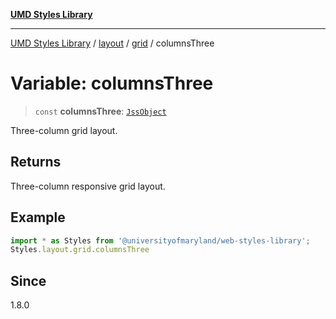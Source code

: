 [**UMD Styles Library**](../../../../README.md)

***

[UMD Styles Library](../../../../README.md) / [layout](../../../README.md) / [grid](../README.md) / columnsThree

# Variable: columnsThree

> `const` **columnsThree**: [`JssObject`](../../../../utilities/namespaces/transform/type-aliases/JssObject.md)

Three-column grid layout.

## Returns

Three-column responsive grid layout.

## Example

```typescript
import * as Styles from '@universityofmaryland/web-styles-library';
Styles.layout.grid.columnsThree
```

## Since

1.8.0
